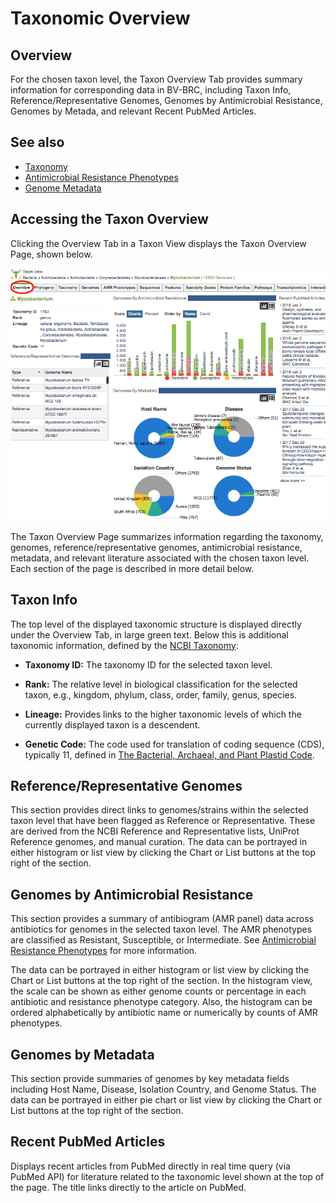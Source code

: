 # Taxonomic Overview

## Overview
For the chosen taxon level, the Taxon Overview Tab provides summary information for corresponding data in BV-BRC, including Taxon Info, Reference/Representative Genomes, Genomes by Antimicrobial Resistance, Genomes by Metada, and relevant Recent PubMed Articles.  

## See also
  * [Taxonomy](../organisms_taxon/taxonomy.html)
  * [Antimicrobial Resistance Phenotypes](../organisms_taxon/amr_phenotypes.html)
  * [Genome Metadata](../organisms_taxon/genome_metadata.html) 

## Accessing the Taxon Overview
Clicking the Overview Tab in a Taxon View displays the Taxon Overview Page, shown below. 

![Taxon Overview Page](../images/taxon_overview_page.png)

The Taxon Overview Page summarizes information regarding the taxonomy, genomes, reference/representative genomes, antimicrobial resistance, metadata, and relevant literature associated with the chosen taxon level. Each section of the page is described in more detail below.

## Taxon Info
The top level of the displayed taxonomic structure is displayed directly under the Overview Tab, in large green text.  Below this is additional taxonomic information, defined by the [NCBI Taxonomy](https://www.ncbi.nlm.nih.gov/taxonomy):

* **Taxonomy ID:** The taxonomy ID for the selected taxon level.

* **Rank:** The relative level in biological classification for the selected taxon, e.g., kingdom, phylum, class, order, family, genus, species.

* **Lineage:** Provides links to the higher taxonomic levels of which the currently displayed taxon is a descendent.

* **Genetic Code:** The code used for translation of coding sequence (CDS), typically 11, defined in [The Bacterial, Archaeal, and Plant Plastid Code](https://www.ncbi.nlm.nih.gov/Taxonomy/Utils/wprintgc.cgi#SG11).

## Reference/Representative Genomes
This section provides direct links to genomes/strains within the selected taxon level that have been flagged as Reference or Representative.  These are derived from the NCBI Reference and Representative lists, UniProt Reference genomes, and manual curation. The data can be portrayed in either histogram or list view by clicking the Chart or List buttons at the top right of the section.

## Genomes by Antimicrobial Resistance
This section provides a summary of antibiogram (AMR panel) data across antibiotics for genomes in the selected taxon level. The AMR phenotypes are classified as Resistant, Susceptible, or Intermediate. See [Antimicrobial Resistance Phenotypes](../organisms_taxon/amr_phenotypes.html) for more information.

The data can be portrayed in either histogram or list view by clicking the Chart or List buttons at the top right of the section. In the histogram view, the scale can be shown as either genome counts or percentage in each antibiotic and resistance phenotype category. Also, the histogram can be ordered alphabetically by antibiotic name or numerically by counts of AMR phenotypes. 

## Genomes by Metadata
This section provide summaries of genomes by key metadata fields including Host Name, Disease, Isolation Country, and Genome Status.  The data can be portrayed in either pie chart or list view by clicking the Chart or List buttons at the top right of the section.

## Recent PubMed Articles
Displays recent articles from PubMed directly in real time query (via PubMed API) for literature related to the taxonomic level shown at the top of the page. The title links directly to the article on PubMed.
